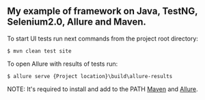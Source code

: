 ## My example of framework on Java, TestNG, Selenium2.0, Allure and Maven.

To start UI tests run next commands from the project root directory:
```
$ mvn clean test site
```

To open Allure with results of tests run:
```
$ allure serve {Project location}\build\allure-results
```
NOTE: It's required to install and add to the PATH [Maven](https://maven.apache.org/download.cgi) and [Allure](https://bintray.com/qameta/generic/allure2).
